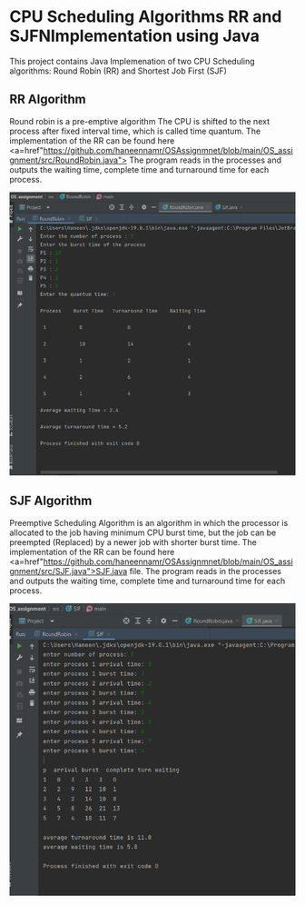 # CPU Scheduling Algorithms RR and SJFNImplementation using Java

This project contains Java Implemenation of two CPU Scheduling algorithms: Round Robin (RR) and Shortest Job First (SJF)

## RR Algorithm
Round robin is a pre-emptive algorithm
The CPU is shifted to the next process after fixed interval time, which is called time quantum. The implementation of the RR can be found here <a=href"https://github.com/haneennamr/OSAssignmnet/blob/main/OS_assignment/src/RoundRobin.java">  The program reads in the processes and outputs the waiting time, complete time and turnaround time for each process.

![MY_Image](RoundRobin.png)

## SJF Algorithm
Preemptive Scheduling Algorithm is an algorithm in which the processor is allocated to the job having minimum CPU burst time, but the job can be preempted (Replaced) by a newer job with shorter burst time.  The implementation of the RR can be found here <a=href"https://github.com/haneennamr/OSAssignmnet/blob/main/OS_assignment/src/SJF.java">SJF.java</a> file. The program reads in the processes and outputs the waiting time, complete time and turnaround time for each process.

![MY_Image](SJF.png)
